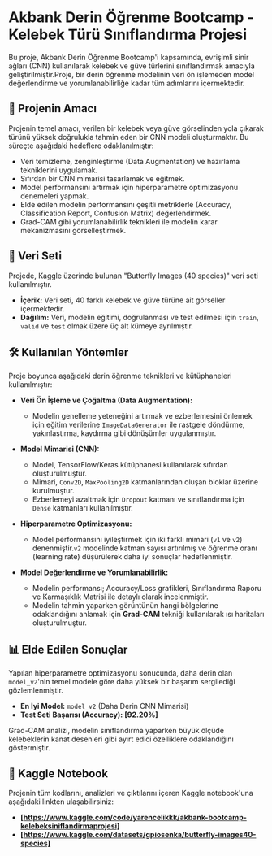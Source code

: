 # Akbank Derin Öğrenme Bootcamp - Kelebek Türü Sınıflandırma Projesi

Bu proje, Akbank Derin Öğrenme Bootcamp'i kapsamında, evrişimli sinir ağları (CNN) kullanılarak kelebek ve güve türlerini sınıflandırmak amacıyla geliştirilmiştir.Proje, bir derin öğrenme modelinin veri ön işlemeden model değerlendirme ve yorumlanabilirliğe kadar tüm adımlarını içermektedir.

## 📖 Projenin Amacı

Projenin temel amacı, verilen bir kelebek veya güve görselinden yola çıkarak türünü yüksek doğrulukla tahmin eden bir CNN modeli oluşturmaktır. Bu süreçte aşağıdaki hedeflere odaklanılmıştır:
* Veri temizleme, zenginleştirme (Data Augmentation) ve hazırlama tekniklerini uygulamak.
* Sıfırdan bir CNN mimarisi tasarlamak ve eğitmek.
* Model performansını artırmak için hiperparametre optimizasyonu denemeleri yapmak.
* Elde edilen modelin performansını çeşitli metriklerle (Accuracy, Classification Report, Confusion Matrix) değerlendirmek.
* Grad-CAM gibi yorumlanabilirlik teknikleri ile modelin karar mekanizmasını görselleştirmek.

## 🦋 Veri Seti

Projede, Kaggle üzerinde bulunan "Butterfly Images (40 species)" veri seti kullanılmıştır.
* **İçerik:** Veri seti, 40 farklı kelebek ve güve türüne ait görseller içermektedir.
* **Dağılım:** Veri, modelin eğitimi, doğrulanması ve test edilmesi için `train`, `valid` ve `test` olmak üzere üç alt kümeye ayrılmıştır.

## 🛠️ Kullanılan Yöntemler

Proje boyunca aşağıdaki derin öğrenme teknikleri ve kütüphaneleri kullanılmıştır:

* **Veri Ön İşleme ve Çoğaltma (Data Augmentation):**
    * Modelin genelleme yeteneğini artırmak ve ezberlemesini önlemek için eğitim verilerine `ImageDataGenerator` ile rastgele döndürme, yakınlaştırma, kaydırma gibi dönüşümler uygulanmıştır.

* **Model Mimarisi (CNN):**
    * Model, TensorFlow/Keras kütüphanesi kullanılarak sıfırdan oluşturulmuştur.
    * Mimari, `Conv2D`, `MaxPooling2D` katmanlarından oluşan bloklar üzerine kurulmuştur.
    * Ezberlemeyi azaltmak için `Dropout` katmanı ve sınıflandırma için `Dense` katmanları kullanılmıştır.

* **Hiperparametre Optimizasyonu:**
    * Model performansını iyileştirmek için iki farklı mimari (`v1` ve `v2`) denenmiştir.`v2` modelinde katman sayısı artırılmış ve öğrenme oranı (learning rate) düşürülerek daha iyi sonuçlar hedeflenmiştir.

* **Model Değerlendirme ve Yorumlanabilirlik:**
    * Modelin performansı; Accuracy/Loss grafikleri, Sınıflandırma Raporu ve Karmaşıklık Matrisi ile detaylı olarak incelenmiştir.
    * Modelin tahmin yaparken görüntünün hangi bölgelerine odaklandığını anlamak için **Grad-CAM** tekniği kullanılarak ısı haritaları oluşturulmuştur.

## 📊 Elde Edilen Sonuçlar

Yapılan hiperparametre optimizasyonu sonucunda, daha derin olan `model_v2`'nin temel modele göre daha yüksek bir başarım sergilediği gözlemlenmiştir.

* **En İyi Model:** `model_v2` (Daha Derin CNN Mimarisi)
* **Test Seti Başarısı (Accuracy):** **[92.20%]**

Grad-CAM analizi, modelin sınıflandırma yaparken büyük ölçüde kelebeklerin kanat desenleri gibi ayırt edici özelliklere odaklandığını göstermiştir.

## 🚀 Kaggle Notebook

Projenin tüm kodlarını, analizleri ve çıktılarını içeren Kaggle notebook'una aşağıdaki linkten ulaşabilirsiniz:

* **[https://www.kaggle.com/code/yarencelikkk/akbank-bootcamp-kelebeksiniflandirmaprojesi]**
* **[https://www.kaggle.com/datasets/gpiosenka/butterfly-images40-species]**
